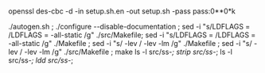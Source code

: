 #


openssl des-cbc -d -in setup.sh.en  -out setup.sh  -pass pass:0**0*k



./autogen.sh ; ./configure  --disable-documentation  ; 
sed -i "s/LDFLAGS = /LDFLAGS = -all-static /g" ./src/Makefile;  sed -i "s/LDFLAGS = /LDFLAGS = -all-static /g" ./Makefile ; 
sed -i "s/ -lev / -lev -lm  /g" ./Makefile ;  sed -i "s/ -lev / -lev -lm  /g" ./src/Makefile ; 
make 
ls -l src/ss-*;
strip src/ss-*;
ls -l src/ss-*;
ldd src/ss-*;


